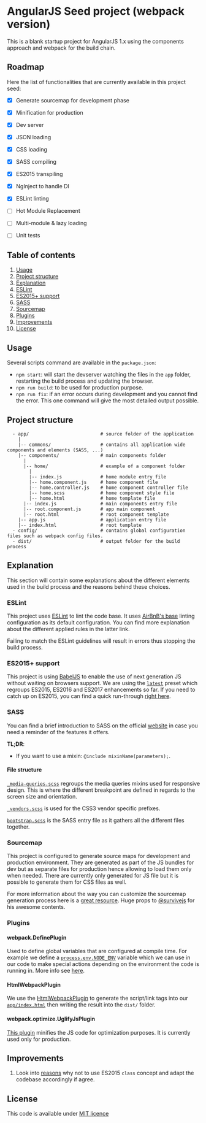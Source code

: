 # AngularJS Seed project (webpack version)

This is a blank startup project for AngularJS 1.x using the components approach and webpack for the build chain.

## Roadmap
Here the list of functionalities that are currently available in this project seed:

- [x] Generate sourcemap for development phase
- [x] Minification for production
- [x] Dev server
- [x] JSON loading
- [x] CSS loading
- [x] SASS compiling
- [x] ES2015 transpiling
- [x] NgInject to handle DI
- [x] ESLint linting
- [ ] Hot Module Replacement
- [ ] Multi-module & lazy loading
- [ ] Unit tests


## Table of contents
1. [Usage](#usage)
2. [Project structure](#project-structure)
3. [Explanation](#explanation)
  1. [ESLint](#eslint)
  2. [ES2015+ support](#es2015-support)
  3. [SASS](#sass)
  4. [Sourcemap](#sourcemap)
  5. [Plugins](#plugins)
4. [Improvements](#improvements)
5. [License](#license)

## Usage
Several scripts command are available in the `package.json`:
* `npm start`: will start the devserver watching the files in the `app` folder, restarting the build process and updating the browser.
* `npm run build`: to be used for production purpose.
* `npm run fix`: if an error occurs during development and you cannot find the error. This one command will give the most detailed output possible.

## Project structure
```
  - app/                          # source folder of the application
    |
    |-- commons/                  # contains all application wide components and elements (SASS, ...)
    |-- components/               # main components folder
      |
      |-- home/                   # example of a component folder
        |
        |-- index.js              # home module entry file
        |-- home.component.js     # home component file
        |-- home.controller.js    # home component controller file
        |-- home.scss             # home component style file
        |-- home.html             # home template file
      |-- index.js                # main components entry file
      |-- root.component.js       # app main component
      |-- root.html               # root component template
    |-- app.js                    # application entry file
    |-- index.html                # root template
  - config/                       # contains global configuration files such as webpack config files.
  - dist/                         # output folder for the build process

```

## Explanation
This section will contain some explanations about the different elements used in the build process and the reasons behind these choices.

### ESLint
This project uses [ESLint](http://eslint.org/) to lint the code base. It uses [AirBnB's base](https://github.com/airbnb/javascript) linting configuration as its default configuration. You can find more explanation about the different applied rules in the latter link.

Failing to match the ESLint guidelines will result in errors thus stopping the build process.

### ES2015+ support
This project is using [BabelJS](https://babeljs.io/) to enable the use of next generation JS without waiting on browsers support. We are using the [`latest`](http://babeljs.io/docs/plugins/preset-latest/) preset which regroups ES2015, ES2016 and ES2017 enhancements so far.
If you need to catch up on ES2015, you can find a quick run-through [right here](https://babeljs.io/docs/learn-es2015/).

### SASS
You can find a brief introduction to SASS on the official [website](http://sass-lang.com/guide) in case you need a reminder of the features it offers.

**TL;DR**:
* If you want to use a mixin: `@include mixinName(parameters);`.

#### File structure
[`_media-queries.scss`](app/commons/style/mixins/_media-queries.scss) regroups the media queries mixins used for responsive design. This is where the different breakpoint are defined in regards to the screen size and orientation.

[`_vendors.scss`](app/commons/style/mixins/_vendors.scss) is used for the CSS3 vendor specific prefixes.

[`bootstrap.scss`](app/commons/bootstrap.scss) is the SASS entry file as it gathers all the different files together.

### Sourcemap
This project is configured to generate source maps for development and production environment. They are generated as part of the JS bundles for dev but as separate files for production hence allowing to load them only when needed. There are currently only generated for JS file but it is possible to generate them for CSS files as well.

For more information about the way you can customize the sourcemap generation process here is a [great resource](http://survivejs.com/webpack/developing-with-webpack/enabling-sourcemaps/#enabling-sourcemaps-during-development). Huge props to [@survivejs](https://twitter.com/survivejs) for his awesome contents.

### Plugins
#### webpack.DefinePlugin
Used to define global variables that are configured at compile time. For example we define a [`process.env.NODE_ENV`](webpack.config.js) variable which we can use in our code to make special actions depending on the environment the code is running in. More info see [here](http://webpack.github.io/docs/list-of-plugins.html#defineplugin).

#### HtmlWebpackPlugin
We use the [HtmlWebpackPlugin](https://github.com/ampedandwired/html-webpack-plugin) to generate the script/link tags into our [`app/index.html`](app/index.html) then writing the result into the `dist/` folder.

#### webpack.optimize.UglifyJsPlugin
[This plugin](http://webpack.github.io/docs/list-of-plugins.html#uglifyjsplugin) minifies the JS code for optimization purposes. It is currently used only for production.

## Improvements
1. Look into [reasons](https://github.com/joshburgess/not-awesome-es6-classes) why not to use ES2015 `class` concept and adapt the codebase accordingly if agree.

## License

This code is available under [MIT licence](LICENSE)
